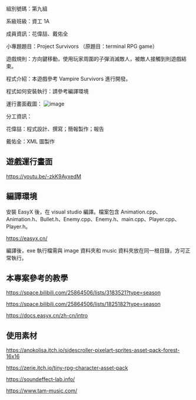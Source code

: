 組別號碼：第九組

系級班級：資工 1A

成員資訊：花偉喆、戴佑全

小專題題目：Project Survivors （原題目：terminal RPG game）

遊戲規則：方向鍵移動，使用玩家周圍的子彈消滅敵人，被敵人接觸到則遊戲結束。

程式介紹：本遊戲參考 Vampire Survivors 進行開發。

程式如何安裝執行：請參考編譯環境

運行畫面截圖：
![image](https://github.com/Denny0411/project_survivors/blob/master/%E9%81%8A%E6%88%B2%E7%95%AB%E9%9D%A2%E6%88%AA%E5%9C%96.png)

分工資訊：

花偉喆：程式設計、撰寫；簡報製作；報告

戴佑全：XML 圖製作

## 遊戲運行畫面

https://youtu.be/-zkK9AyxedM

## 編譯環境

安裝 EasyX 後，在 visual studio 編譯。檔案包含 Animation.cpp、Animation.h、Bullet.h、Enemy.cpp、Enemy.h、main.cpp、Player.cpp、Player.h。

https://easyx.cn/

編譯後，exe 執行檔需與 image 資料夾和 music 資料夾放在同一根目錄，方可正常執行。

## 本專案參考的教學

https://space.bilibili.com/25864506/lists/3183521?type=season

https://space.bilibili.com/25864506/lists/1825182?type=season

https://docs.easyx.cn/zh-cn/intro

## 使用素材

https://anokolisa.itch.io/sidescroller-pixelart-sprites-asset-pack-forest-16x16

https://zerie.itch.io/tiny-rpg-character-asset-pack

https://soundeffect-lab.info/

https://www.tam-music.com/
